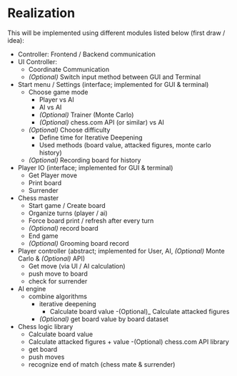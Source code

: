 ﻿# Realization

This will be implemented using different modules listed below (first draw / idea):

- Controller: Frontend / Backend communication
- UI Controller: 
	- Coordinate Communication
	- _(Optional)_ Switch input method between GUI and Terminal
- Start menu / Settings (interface; implemented for GUI & terminal)
	- Choose game mode
		- Player vs AI 
		- AI vs AI
		- _(Optional)_ Trainer (Monte Carlo)
		- _(Optional)_ chess.com API (or similar) vs AI
	- _(Optional)_ Choose difficulty
		- Define time for Iterative Deepening
		- Used methods (board value, attacked figures, monte carlo history)
	- _(Optional)_ Recording board for history 
- Player IO (interface; implemented for GUI & terminal)
	- Get Player move 
	- Print board 
	- Surrender
- Chess master
	- Start game / Create board 
	- Organize turns (player / ai)
	- Force board print / refresh after every turn 
	- _(Optional)_ record board 
	- End game
	- _(Optional)_ Grooming board record
- Player controller (abstract; implemented for User, AI, _(Optional)_ Monte Carlo & _(Optional)_ API)
	- Get move (via UI / AI calculation)
	- push move to board 
	- check for surrender 
- AI engine 
	- combine algorithms
		- iterative deepening
			- Calculate board value 
			-(Optional)_ Calculate attacked figures 
		- _(Optional)_ get board value by board dataset
- Chess logic library 
	- Calculate board value 
	- Calculate attacked figures + value 
-(Optional) chess.com API library
	- get board
	- push moves 
	- recognize end of match (chess mate & surrender) 